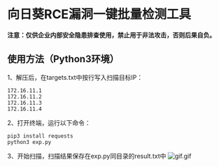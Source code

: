 # 向日葵RCE漏洞一键批量检测工具

**注意：仅供企业内部安全隐患排查使用，禁止用于非法攻击，否则后果自负。**

## 使用方法（Python3环境）
1、解压后，在targets.txt中按行写入扫描目标IP：
```
172.16.11.1
172.16.11.2
172.16.11.3
172.16.11.4

```

2、打开终端，运行以下命令：

```
pip3 install requests
python3 exp.py
```

3、开始扫描，扫描结果保存在exp.py同目录的result.txt中
![gif.gif](gif.gif)

